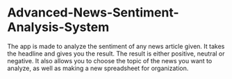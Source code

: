 # Advanced-News-Sentiment-Analysis-System
The app is made to analyze the sentiment of any news article given. It takes the headline and gives you the result. The result is either positive, neutral or negative. It also allows you to choose the topic of the news you want to analyze, as well as making a new spreadsheet for organization. 
